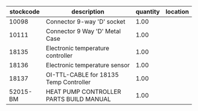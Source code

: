 |stockcode|description|quantity|location|
|---------|-----------|--------|--------|
|10098|Connector 9-way 'D' socket|1.00||
|10111|Connector 9 Way 'D' Metal Case|1.00||
|18135|Electronic temperature controller|1.00||
|18136|Electronic temperature sensor|1.00||
|18137|OI-TTL-CABLE for 18135 Temp Controller|1.00||
|52015-BM|HEAT PUMP CONTROLLER PARTS BUILD MANUAL|1.00||
